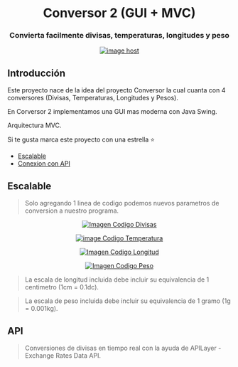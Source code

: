 <h1 align="center">Conversor 2 (GUI + MVC)</h1>

<h3 align="center">Convierta facilmente divisas, temperaturas, longitudes y peso</h3>

<p align="center">
  <a href="https://imgbox.com/5Koxx7kS" target="_blank"><img src="https://images2.imgbox.com/5a/07/5Koxx7kS_o.jpg" alt="image host"/></a>
</p>

## Introducción

Este proyecto nace de la idea del proyecto Conversor la cual cuanta con 4 conversores (Divisas, Temperaturas, Longitudes y Pesos).

En Corversor 2 implementamos una GUI mas moderna con Java Swing.

Arquitectura MVC.

Si te gusta marca este proyecto con una estrella ⭐
* [Escalable](#escalable)
* [Conexion con API](#api)

## Escalable

> Solo agregando 1 linea de codigo podemos nuevos parametros de conversion a nuestro programa.

<p align="center">
	<a href="https://imgbox.com/pKEdjpVL" target="_blank"><img src="https://images2.imgbox.com/41/f1/pKEdjpVL_o.png" alt="Imagen Codigo Divisas"/></a>
</p>
<p align="center">
  <a href="https://imgbox.com/6J0WIFPt" target="_blank"><img src="https://images2.imgbox.com/6b/47/6J0WIFPt_o.png" alt="image Codigo Temperatura"/></a>
</p>
<p align="center">
  <a href="https://imgbox.com/J5L4WGWi" target="_blank"><img src="https://images2.imgbox.com/41/73/J5L4WGWi_o.png" alt="Imagen Codigo Longitud"/></a>
</p>
<p align="center">
  <a href="https://imgbox.com/RJSK3mQn" target="_blank"><img src="https://images2.imgbox.com/b1/7e/RJSK3mQn_o.png" alt="Imagen Codigo Peso"/></a>
</p>

> La escala de longitud incluida debe incluir su equivalencia de 1 centimetro (1cm = 0.1dc).

> La escala de peso incluida debe incluir su equivalencia de 1 gramo (1g = 0.001kg).

## API

> Conversiones de divisas en tiempo real con la ayuda de APILayer - Exchange Rates Data API.
